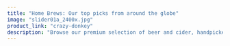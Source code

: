 ```yaml
---
title: "Home Brews: Our top picks from around the globe"
image: "slider01a_2400x.jpg"
product_link: "crazy-donkey"
description: "Browse our premium selection of beer and cider, handpicked by the Deli crew"
---
```

